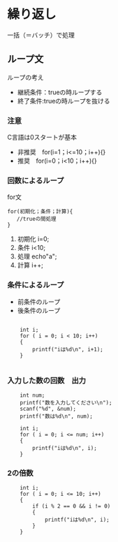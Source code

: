 

# 繰り返し
一括（＝バッチ）で処理


## ループ文
ループの考え
+ 継続条件：trueの時ループする
+ 終了条件:trueの時ループを抜ける

### 注意
C言語は0スタートが基本
+ 非推奨　for(i=1；i<=10；i++){}
+ 推奨　for(i=0；i<10；i++){}


### 回数によるループ
for文   
~~~~
for(初期化；条件；計算){
   //trueの間処理
}
~~~~
1. 初期化 i=0;
2. 条件 i<10;
3. 処理 echo"a";
4. 計算 i++;
  
   
### 条件によるループ
+ 前条件のループ
+ 後条件のループ



~~~

	int i;
	for ( i = 0; i < 10; i++)
	{
		printf("iは%d\n", i+1);
	}


~~~

### 入力した数の回数　出力
~~~
	int num;
	printf("数を入力してください\n");
	scanf("%d", &num);
	printf("数は%d\n", num);

	int i;
	for ( i = 0; i <= num; i++)
	{
		printf("iは%d\n", i);
	}
~~~


### 2の倍数
~~~
	int i;
	for ( i = 0; i <= 10; i++)
	{
		if (i % 2 == 0 && i != 0)
		{
			printf("iは%d\n", i);
		}
	}
~~~

   
